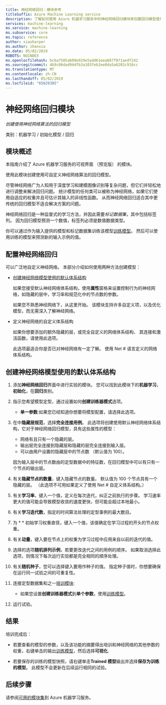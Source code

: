 ```yaml
---
title: 神经网络回归：模块参考
titleSuffix: Azure Machine Learning service
description: 了解如何使用 Azure 机器学习服务中的神经网络回归模块来创建回归模型使用可自定义神经网络算法...
services: machine-learning
ms.service: machine-learning
ms.subservice: core
ms.topic: reference
author: xiaoharper
ms.author: zhanxia
ms.date: 05/02/2019
ROBOTS: NOINDEX
ms.openlocfilehash: bc6a7505ab09e929e5add61eea687f871aedf242
ms.sourcegitcommit: 4b9c06dad94dfb3a103feb2ee0da5a6202c910cc
ms.translationtype: MT
ms.contentlocale: zh-CN
ms.lasthandoff: 05/02/2019
ms.locfileid: "65029305"
---
```

# <a name="neural-network-regression-module"></a>神经网络回归模块

*创建使用神经网络算法的回归模型*  
  
 类别：机器学习 / 初始化模型 / 回归
  
## <a name="module-overview"></a>模块概述  

本指南介绍了 Azure 机器学习服务的可视界面 （预览版） 的模块。

使用此模块创建使用可自定义神经网络算法的回归模型。
  
 尽管神经网络广为人知用于深度学习和建模图像识别等复杂问题，但它们并轻松地进行调整来解决回归问题。 统计模型的任何类可以被称为神经网络，如果它们使用自适应的权重并且可估计其输入的非线性函数。 从而神经网络回归适合其中更传统的回归模型不适合解决方案的问题。
  
 神经网络回归是一种监督式的学习方法，并因此需要*标记数据集*，其中包括标签列。 因为回归模型预测一个数值，标签列必须是数值数据类型。  
  
 你可以通过作为输入提供的模型和标记数据集训练该模型[训练模型](./train-model.md)。 然后可以使用训练的模型来预测新的输入示例的值。  
  
## <a name="configure-neural-network-regression"></a>配置神经网络回归 

可以广泛地自定义神经网络。 本部分介绍如何使用两种方法创建模型：
  
+ [创建神经网络模型使用的默认体系结构](#bkmk_DefaultArchitecture)  
  
    如果您接受默认神经网络体系结构，使用**属性**窗格来设置控制行为的神经网络，如隐藏的层中，学习率和规范化中的节点数的参数。

    如果您不熟悉神经网络下，从这里开始。 该模块支持许多自定义项，以及优化模型，而无需深入了解神经网络。 

+ 定义神经网络的自定义体系结构 

    如果你想要添加的额外隐藏的层，或完全自定义的网络体系结构、 其连接和激活函数，请使用此选项。
    
    此选项最适合你是否已对神经网络有一定了解。 使用 Net # 语言定义的网络体系结构。  

##  <a name="bkmk_DefaultArchitecture"></a> 创建神经网络模型使用的默认体系结构
  
1.  添加**神经网络回归**界面中进行实验的模块。 您可以找到此模块下的**机器学习**，**初始化**，在**回归**类别。 
  
2. 指示您希望模型定型，通过设置如何**创建训练器模式**选项。  
  
    -   **单一参数**:如果您已经知道你想要将模型配置，请选择此选项。  

3.  在中**隐藏层规范**，选择**完全连接用例**。 此选项将创建使用默认神经网络体系结构，它对于神经网络回归模型，具有这些属性的模型：  
  
    + 网络有且只有一个隐藏的层。
    + 输出层完全连接到隐藏层和隐藏的层完全连接到输入层。
    + 可以由用户设置的隐藏层中的节点数 （默认值为 100）。  
  
    因为输入层中的节点数由的定型数据中的特征数，在回归模型中可以有只有一个节点的输出层。  
  
4. 有关**隐藏节点的数量**，键入隐藏节点的数量。 默认值为 100 个节点具有一个隐藏的层。 （此选项不可用如果定义了使用 Net # 自定义体系结构。）
  
5.  有关**学习率**，键入一个值，定义在每次迭代，纠正之前执行的步骤。 学习速率更大的值可能会导致模型收敛的速度更快，但可能会超过本地最小。

6.  有关**学习迭代数**，指定的时间算法处理的定型事例的最大数目。

7.  为 * * 初始学习权重直径，键入一个值，该值确定在学习过程的开头的节点权重。

8.  有关**动量**，键入要在节点上的权重为学习过程中应用来自以前的迭代的值。

10. 选择的选项**随机排列示例**，若要更改迭代之间的用例的顺序。 如果取消选择此选项，则情况下每次运行实验都是完全相同的顺序处理。
  
11. 有关**随机种子**，您可以选择键入要用作种子的值。 指定种子值时，你想要确保在运行同一试验之间的可重复性。
  
13. 连接定型数据集和之一[培训模块](module-reference.md): 
  
    -   如果您设置**创建训练器模式**到**单个参数**，使用[训练模型](./train-model.md)。  
  
   
14. 运行试验。  

## <a name="results"></a>结果

培训完成后：

+ 若要查看的模型的参数，以及该功能的摘要得出培训和神经网络的其他参数的权重，右键单击的输出[训练模型](./train-model.md)，然后选择**可视化**.  

+ 若要保存的训练的模型快照，请右键单击**Trained 模型**输出并选择**保存为训练的模型**。 此模型不会更新在后续运行相同的试验。


## <a name="next-steps"></a>后续步骤

请参阅[可用的模块集](module-reference.md)到 Azure 机器学习服务。 